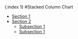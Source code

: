 {:index 1}
#Stacked Column Chart

* [Section 1](#section_1)
* [Section 2](#section_2)
  * [Subsection 1](#subsection_1)
  * [Subsection 1](#subsection_1)